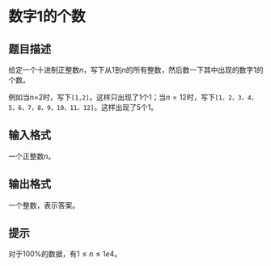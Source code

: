 # 数字1的个数

## 题目描述

给定一个十进制正整数$n$，写下从$1$到$n$的所有整数，然后数一下其中出现的数字$1$的个数。

例如当n=2时，写下`[1,2]`。这样只出现了$1$个$1$；当$n=12$时，写下`[1，2，3，4，5，6，7，8，9，10，11，12]`。这样出现了$5$个$1$。

## 输入格式

一个正整数$n$。

## 输出格式

一个整数，表示答案。

## 提示

对于$100\%$的数据，有$1 \leq n \leq 1e4$。